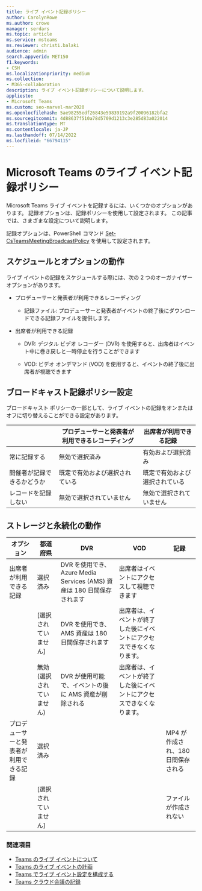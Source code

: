 ```yaml
---
title: ライブ イベント記録ポリシー
author: CarolynRowe
ms.author: crowe
manager: serdars
ms.topic: article
ms.service: msteams
ms.reviewer: christi.balaki
audience: admin
search.appverid: MET150
f1.keywords:
- CSH
ms.localizationpriority: medium
ms.collection:
- M365-collaboration
description: ライブ イベント記録ポリシーについて説明します。
appliesto:
- Microsoft Teams
ms.custom: seo-marvel-mar2020
ms.openlocfilehash: 5ae98255edf26843e59839192a9f20096182bfa2
ms.sourcegitcommit: 4d88637f510a78d5709d1213c3e285d83a022014
ms.translationtype: MT
ms.contentlocale: ja-JP
ms.lasthandoff: 07/14/2022
ms.locfileid: "66794115"
---
```

# <a name="live-event-recording-policies-in-microsoft-teams"></a>Microsoft Teams のライブ イベント記録ポリシー

Microsoft Teams ライブ イベントを記録するには、いくつかのオプションがあります。 記録オプションは、記録ポリシーを使用して設定されます。 この記事では、さまざまな設定について説明します。

記録オプションは、PowerShell コマンド [Set-CsTeamsMeetingBroadcastPolicy](/powershell/module/skype/set-csteamsmeetingbroadcastpolicy) を使用して設定されます。

## <a name="scheduling-and-option-behaviors"></a>スケジュールとオプションの動作

ライブ イベントの記録をスケジュールする際には、次の 2 つのオーガナイザー オプションがあります。

- プロデューサーと発表者が利用できるレコーディング

  - 記録ファイル: プロデューサーと発表者がイベントの終了後にダウンロードできる記録ファイルを提供します。

- 出席者が利用できる記録

  - DVR: デジタル ビデオ レコーダー (DVR) を使用すると、出席者はイベント中に巻き戻しと一時停止を行うことができます

  - VOD: ビデオ オンデマンド (VOD) を使用すると、イベントの終了後に出席者が視聴できます

## <a name="broadcast-recording-policy-setting"></a>ブロードキャスト記録ポリシー設定

ブロードキャスト ポリシーの一部として、ライブ イベントの記録をオンまたはオフに切り替えることができる設定があります。

| &nbsp;| プロデューサーと発表者が利用できるレコーディング | 出席者が利用できる記録 |
| ------------------------------- | ---------------------------------------------------- | ------------------------------------- |
| 常に記録する               | 無効で選択済み                                | 有効および選択済み         |
| 開催者が記録できるかどうか | 既定で有効および選択されている                  | 既定で有効および選択されている   |
| レコードを記録しない               | 無効で選択されていません                            | 無効で選択されていません      |

## <a name="storage-and-persistence-behavior"></a>ストレージと永続化の動作

| オプション                                       | 都道府県   | DVR                                                   | VOD                                                     | 記録                |
| ------------------------------------------------ | ------------ | --------------------------------------------------------- | ----------------------------------------------------------- | ---------------------------- |
| 出席者が利用できる記録 | 選択済み     | DVR を使用でき、Azure Media Services (AMS) 資産は 180 日間保存されます | 出席者はイベントにアクセスして視聴できます                     |                              |
|                                                  | [選択されていません] | DVR を使用でき、AMS 資産は 180 日間保存されます | 出席者は、イベントが終了した後にイベントにアクセスできなくなります。 |                              |
||無効 (選択されていません)|DVR が使用可能で、イベントの後に AMS 資産が削除される|出席者は、イベントが終了した後にイベントにアクセスできなくなります。||
| プロデューサーと発表者が利用できる記録 | 選択済み     |                                                           |                                                             | MP4 が作成され、180 日間保存される |
|                                                  | [選択されていません] |                                                           |                                                             | ファイルが作成されない           |

### <a name="related-topics"></a>関連項目

- [Teams のライブ イベントについて](what-are-teams-live-events.md)
- [Teams のライブ イベントの計画](plan-for-teams-live-events.md)
- [Teams でライブ イベント設定を構成する](configure-teams-live-events.md)
- [Teams クラウド会議の記録](../cloud-recording.md)
